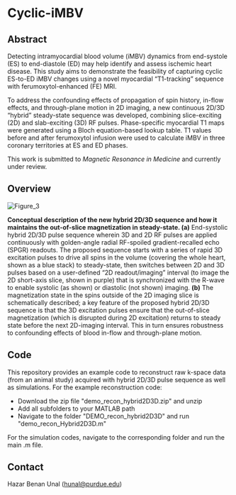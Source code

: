# Cyclic-iMBV

## Abstract

Detecting intramyocardial blood volume (iMBV) dynamics from end-systole (ES) to end-diastole (ED) may help identify and assess ischemic heart disease. This study aims to demonstrate the feasibility of capturing cyclic ES-to-ED iMBV changes using a novel myocardial “T1-tracking” sequence with ferumoxytol-enhanced (FE) MRI.

To address the confounding effects of propagation of spin history, in-flow effects, and through-plane motion in 2D imaging, a new continuous 2D/3D “hybrid” steady-state sequence was developed, combining slice-exciting (2D) and slab-exciting (3D) RF pulses. Phase-specific myocardial T1 maps were generated using a Bloch equation-based lookup table. T1 values before and after ferumoxytol infusion were used to calculate iMBV in three coronary territories at ES and ED phases. 

This work is submitted to _Magnetic Resonance in Medicine_ and currently under review.

## Overview

![Figure_3](https://github.com/user-attachments/assets/cb6210f2-c7b1-47d7-becb-69c1beb98a78)

**Conceptual description of the new hybrid 2D/3D sequence and how it maintains the out-of-slice magnetization in steady-state. (a)** End-systolic hybrid 2D/3D pulse sequence wherein 3D and 2D RF pulses are applied continuously with golden-angle radial RF-spoiled gradient-recalled echo (SPGR) readouts. The proposed sequence starts with a series of rapid 3D excitation pulses to drive all spins in the volume (covering the whole heart, shown as a blue stack) to steady-state, then switches between 2D and 3D pulses based on a user-defined “2D readout/imaging” interval (to image the 2D short-axis slice, shown in purple) that is synchronized with the R-wave to enable systolic (as shown) or diastolic (not shown) imaging. **(b)** The magnetization state in the spins outside of the 2D imaging slice is schematically described; a key feature of the proposed hybrid 2D/3D sequence is that the 3D excitation pulses ensure that the out-of-slice magnetization (which is disrupted during 2D excitation) returns to steady state before the next 2D-imaging interval. This in turn ensures robustness to confounding effects of blood in-flow and through-plane motion.

## Code

This repository provides an example code to reconstruct raw k-space data (from an animal study) acquired with hybrid 2D/3D pulse sequence as well as simulations. For the example reconstruction code:

- Download the zip file "demo_recon_hybrid2D3D.zip" and unzip
- Add all subfolders to your MATLAB path
- Navigate to the folder "DEMO_recon_hybrid2D3D" and run "demo_recon_Hybrid2D3D.m" 

For the simulation codes, navigate to the corresponding folder and run the main .m file.

## Contact

Hazar Benan Unal (hunal@purdue.edu)
